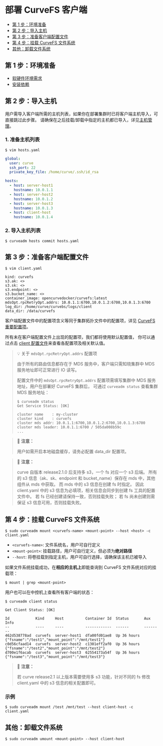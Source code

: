 部署 CurveFS 客户端
===

* [第 1 步：环境准备](#第-1-步环境准备)
* [第 2 步：导入主机](#第-2-步导入主机)
* [第 3 步：准备客户端配置文件](#第-3-步准备客户端配置文件)
* [第 4 步：挂载 CurveFS 文件系统](#第-4-步挂载-curvefs-文件系统)
* [其他：卸载文件系统](#其他卸载文件系统)

第 1 步：环境准备
---

* [软硬件环境需求](install-curveadm#软硬件环境需求)
* [安装依赖](install-curveadm#安装依赖)

第 2 步：导入主机
---

用户需导入客户端所需的主机列表，如果你在部署集群时已将客户端主机导入，可直接跳过此步骤。
请确保在之后挂载/卸载中指定的主机都已导入，详见[主机管理][hosts]。

### 1. 准备主机列表

```shell
$ vim hosts.yaml
```

```yaml
global:
  user: curve
  ssh_port: 22
  private_key_file: /home/curve/.ssh/id_rsa

hosts:
  - host: server-host1
    hostname: 10.0.1.1
  - host: server-host2
    hostname: 10.0.1.2
  - host: server-host3
    hostname: 10.0.1.3
  - host: client-host
    hostname: 10.0.1.4
```

### 2. 导入主机列表
```shell
$ curveadm hosts commit hosts.yaml
```

第 3 步：准备客户端配置文件
---

```shell
$ vim client.yaml
```

```shell
kind: curvefs
s3.ak: <>
s3.sk: <>
s3.endpoint: <>
s3.bucket_name: <>
container_image: opencurvedocker/curvefs:latest
mdsOpt.rpcRetryOpt.addrs: 10.0.1.1:6700,10.0.1.2:6700,10.0.1.3:6700
log_dir: /home/curve/curvebs/logs/client
data_dir: /data/curvefs
```

客户端配置文件中的配置项含义等同于集群拓扑文件中的配置项，详见 [CurveFS 重要配置项][important-config]。

所有未在客户端配置文件上出现的配置项，我们都将使用默认配置值，
你可以通过点击 [client 配置文件][curvefs-client-conf]来查看各配置项及相关默认值。

> :bulb: 关于 `mdsOpt.rpcRetryOpt.addrs` 配置项
>
> 由于所有的路由信息都存在于 MDS 服务中，客户端只需知晓集群中 MDS 服务地址即可正常进行 IO 读写。
>
> 配置文件中的 `mdsOpt.rpcRetryOpt.addrs` 配置项需填写集群中 MDS 服务地址，用户在部署好 CurveFS 集群后，
> 可通过 `curveadm status` 查看集群 MDS 服务地址：
>
> ```shell
> $ curveadm status
> Get Service Status: [OK]
>
> cluster name    : my-cluster
> cluster kind    : curvefs
> cluster mds addr: 10.0.1.1:6700,10.0.1.2:6700,10.0.1.3:6700
> cluster mds leader: 10.0.1.1:6700 / 505da008b59c
> ...

> 📢 **注意：**
>
> 用户如需开启本地磁盘缓存，请务必配置 data_dir 配置项。

> 📢 **注意：**
>
> curve 自版本 release2.1.0 后支持多 s3，一个 fs 对应一个 s3 后端。
> 所有的 s3 信息（ak、sk、endpoint 和 bucket_name）保存在 mds 中，其他组件从 mds 中获取。
> 而 mds 中的 s3 信息在创建 fs 时指定。
> 因此 client.yaml 中的 s3 信息为必填项，相关信息会同步到创建 fs 工具的配置文件中。
> 若 fs 已经创建请保持一致，否则挂载失败；
> 若 fs 尚未创建则需保证 s3 信息可用，否则挂载失败。

第 4 步：挂载 CurveFS 文件系统
---

```shell
$ sudo curveadm mount <curvefs-name> <mount-point> --host <host> -c client.yaml
```

* `<curvefs-name>`: 文件系统名，用户可自行定义
* `<mount-point>`: 挂载路径，用户可自行定义，但必须为**绝对路径**
* `--host`: 将卷挂载到指定主机，用户可自行选择，请确保该主机已被导入

如果文件系统挂载成功，在**相应的主机上**即能查询到 CurveFS 文件系统对应的挂载项：

```shell
$ mount | grep <mount-point>
```

用户也可以在中控机上查看所有客户端的状态：

```shell
$ curveadm client status
```

```
Get Client Status: [OK]

Id            Kind     Host          Container Id  Status       Aux Info
--            ----     ----          ------------  ------       --------
462d538778ad  curvefs  server-host1  dfa00fd01ae8  Up 36 hours  {"fsname":"/test1","mount_point":"/mnt/test1"}
c0d56cfaad14  curvefs  server-host2  c1301eff2af0  Up 36 hours  {"fsname":"/test2","mount_point":"/mnt/test2"}
d700e1f6acab  curvefs  server-host3  62554173a54f  Up 36 hours  {"fsname":"/test3","mount_point":"/mnt/test3"}
```

> 📢 **注意：**
>
> 若 curve release2.1 以上版本需要使用多 s3 功能，针对不同的 fs 修改 client.yaml 中的 s3 信息的相关配置即可。

### 示例
```shell
$ sudo curveadm mount /test /mnt/test --host client-host -c client.yaml
```

其他：卸载文件系统
---

```shell
$ sudo curveadm umount <mount-point> --host client-host
```

[hosts]: https://github.com/opencurve/curveadm/wiki/hosts
[important-config]: https://github.com/opencurve/curveadm/wiki/topology#curvefs-重要配置项
[curvefs-client-conf]: https://github.com/opencurve/curve/blob/master/curvefs/conf/client.conf
